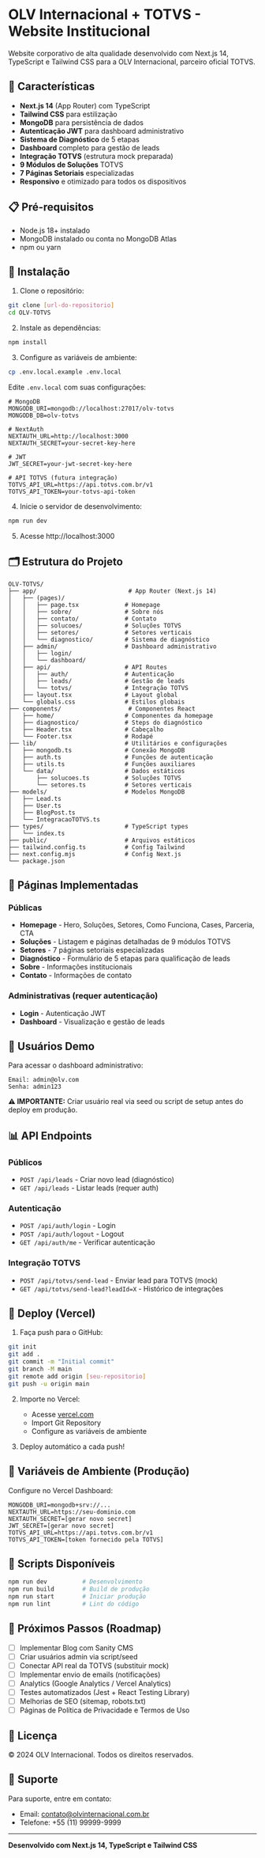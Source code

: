 # OLV Internacional + TOTVS - Website Institucional

Website corporativo de alta qualidade desenvolvido com Next.js 14, TypeScript e Tailwind CSS para a OLV Internacional, parceiro oficial TOTVS.

## 🚀 Características

- **Next.js 14** (App Router) com TypeScript
- **Tailwind CSS** para estilização
- **MongoDB** para persistência de dados
- **Autenticação JWT** para dashboard administrativo
- **Sistema de Diagnóstico** de 5 etapas
- **Dashboard** completo para gestão de leads
- **Integração TOTVS** (estrutura mock preparada)
- **9 Módulos de Soluções** TOTVS
- **7 Páginas Setoriais** especializadas
- **Responsivo** e otimizado para todos os dispositivos

## 📋 Pré-requisitos

- Node.js 18+ instalado
- MongoDB instalado ou conta no MongoDB Atlas
- npm ou yarn

## 🔧 Instalação

1. Clone o repositório:
```bash
git clone [url-do-repositorio]
cd OLV-TOTVS
```

2. Instale as dependências:
```bash
npm install
```

3. Configure as variáveis de ambiente:
```bash
cp .env.local.example .env.local
```

Edite `.env.local` com suas configurações:
```env
# MongoDB
MONGODB_URI=mongodb://localhost:27017/olv-totvs
MONGODB_DB=olv-totvs

# NextAuth
NEXTAUTH_URL=http://localhost:3000
NEXTAUTH_SECRET=your-secret-key-here

# JWT
JWT_SECRET=your-jwt-secret-key-here

# API TOTVS (futura integração)
TOTVS_API_URL=https://api.totvs.com.br/v1
TOTVS_API_TOKEN=your-totvs-api-token
```

4. Inicie o servidor de desenvolvimento:
```bash
npm run dev
```

5. Acesse http://localhost:3000

## 🗂️ Estrutura do Projeto

```
OLV-TOTVS/
├── app/                          # App Router (Next.js 14)
│   ├── (pages)/
│   │   ├── page.tsx             # Homepage
│   │   ├── sobre/               # Sobre nós
│   │   ├── contato/             # Contato
│   │   ├── solucoes/            # Soluções TOTVS
│   │   ├── setores/             # Setores verticais
│   │   └── diagnostico/         # Sistema de diagnóstico
│   ├── admin/                   # Dashboard administrativo
│   │   ├── login/
│   │   └── dashboard/
│   ├── api/                     # API Routes
│   │   ├── auth/                # Autenticação
│   │   ├── leads/               # Gestão de leads
│   │   └── totvs/               # Integração TOTVS
│   ├── layout.tsx               # Layout global
│   └── globals.css              # Estilos globais
├── components/                   # Componentes React
│   ├── home/                    # Componentes da homepage
│   ├── diagnostico/             # Steps do diagnóstico
│   ├── Header.tsx               # Cabeçalho
│   └── Footer.tsx               # Rodapé
├── lib/                         # Utilitários e configurações
│   ├── mongodb.ts               # Conexão MongoDB
│   ├── auth.ts                  # Funções de autenticação
│   ├── utils.ts                 # Funções auxiliares
│   └── data/                    # Dados estáticos
│       ├── solucoes.ts          # Soluções TOTVS
│       └── setores.ts           # Setores verticais
├── models/                      # Modelos MongoDB
│   ├── Lead.ts
│   ├── User.ts
│   ├── BlogPost.ts
│   └── IntegracaoTOTVS.ts
├── types/                       # TypeScript types
│   └── index.ts
├── public/                      # Arquivos estáticos
├── tailwind.config.ts           # Config Tailwind
├── next.config.mjs              # Config Next.js
└── package.json
```

## 🎨 Páginas Implementadas

### Públicas
- **Homepage** - Hero, Soluções, Setores, Como Funciona, Cases, Parceria, CTA
- **Soluções** - Listagem e páginas detalhadas de 9 módulos TOTVS
- **Setores** - 7 páginas setoriais especializadas
- **Diagnóstico** - Formulário de 5 etapas para qualificação de leads
- **Sobre** - Informações institucionais
- **Contato** - Informações de contato

### Administrativas (requer autenticação)
- **Login** - Autenticação JWT
- **Dashboard** - Visualização e gestão de leads

## 🔐 Usuários Demo

Para acessar o dashboard administrativo:

```
Email: admin@olv.com
Senha: admin123
```

**⚠️ IMPORTANTE:** Criar usuário real via seed ou script de setup antes do deploy em produção.

## 📊 API Endpoints

### Públicos
- `POST /api/leads` - Criar novo lead (diagnóstico)
- `GET /api/leads` - Listar leads (requer auth)

### Autenticação
- `POST /api/auth/login` - Login
- `POST /api/auth/logout` - Logout
- `GET /api/auth/me` - Verificar autenticação

### Integração TOTVS
- `POST /api/totvs/send-lead` - Enviar lead para TOTVS (mock)
- `GET /api/totvs/send-lead?leadId=X` - Histórico de integrações

## 🚀 Deploy (Vercel)

1. Faça push para o GitHub:
```bash
git init
git add .
git commit -m "Initial commit"
git branch -M main
git remote add origin [seu-repositorio]
git push -u origin main
```

2. Importe no Vercel:
   - Acesse [vercel.com](https://vercel.com)
   - Import Git Repository
   - Configure as variáveis de ambiente

3. Deploy automático a cada push!

## 📝 Variáveis de Ambiente (Produção)

Configure no Vercel Dashboard:

```env
MONGODB_URI=mongodb+srv://...
NEXTAUTH_URL=https://seu-dominio.com
NEXTAUTH_SECRET=[gerar novo secret]
JWT_SECRET=[gerar novo secret]
TOTVS_API_URL=https://api.totvs.com.br/v1
TOTVS_API_TOKEN=[token fornecido pela TOTVS]
```

## 🔧 Scripts Disponíveis

```bash
npm run dev          # Desenvolvimento
npm run build        # Build de produção
npm run start        # Iniciar produção
npm run lint         # Lint do código
```

## 🎯 Próximos Passos (Roadmap)

- [ ] Implementar Blog com Sanity CMS
- [ ] Criar usuários admin via script/seed
- [ ] Conectar API real da TOTVS (substituir mock)
- [ ] Implementar envio de emails (notificações)
- [ ] Analytics (Google Analytics / Vercel Analytics)
- [ ] Testes automatizados (Jest + React Testing Library)
- [ ] Melhorias de SEO (sitemap, robots.txt)
- [ ] Páginas de Política de Privacidade e Termos de Uso

## 📄 Licença

© 2024 OLV Internacional. Todos os direitos reservados.

## 👥 Suporte

Para suporte, entre em contato:
- Email: contato@olvinternacional.com.br
- Telefone: +55 (11) 99999-9999

---

**Desenvolvido com Next.js 14, TypeScript e Tailwind CSS**

